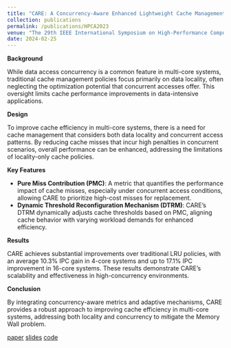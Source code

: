 ```yaml
---
title: "CARE: A Concurrency-Aware Enhanced Lightweight Cache Management Framework"
collection: publications
permalink: /publications/HPCA2023
venue: "The 29th IEEE International Symposium on High-Performance Computer Architecture (HPCA 2023)"
date: 2024-02-25
---
```



**Background**

While data access concurrency is a common feature in multi-core systems, traditional cache management policies focus primarily on data locality, often neglecting the optimization potential that concurrent accesses offer. This oversight limits cache performance improvements in data-intensive applications.

**Design**

To improve cache efficiency in multi-core systems, there is a need for cache management that considers both data locality and concurrent access patterns. By reducing cache misses that incur high penalties in concurrent scenarios, overall performance can be enhanced, addressing the limitations of locality-only cache policies.

**Key Features**

- **Pure Miss Contribution (PMC)**: A metric that quantifies the performance impact of cache misses, especially under concurrent access conditions, allowing CARE to prioritize high-cost misses for replacement.
- **Dynamic Threshold Reconfiguration Mechanism (DTRM)**: CARE’s DTRM dynamically adjusts cache thresholds based on PMC, aligning cache behavior with varying workload demands for enhanced efficiency.

**Results**

CARE achieves substantial improvements over traditional LRU policies, with an average 10.3% IPC gain in 4-core systems and up to 17.1% IPC improvement in 16-core systems. These results demonstrate CARE’s scalability and effectiveness in high-concurrency environments.

**Conclusion**

By integrating concurrency-aware metrics and adaptive mechanisms, CARE provides a robust approach to improving cache efficiency in multi-core systems, addressing both locality and concurrency to mitigate the Memory Wall problem.




[paper](../files/HPCA2023/CARE_paper.pdf) [slides](../files/HPCA2023/CARE_slides.pdf) [code](https://github.com/Xiaoyang-Lu/HPCA_23)

